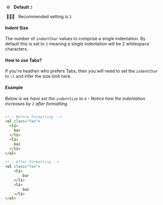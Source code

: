 &nbsp;⚙️&nbsp;&nbsp;&nbsp;**Default** `2`

&nbsp;💁🏽‍♀️&nbsp;&nbsp;&nbsp;Recommended setting is `2`

#### Indent Size

The number of `indentChar` values to comprise a single indentation. By default this is set to `2` meaning a single indentation will be 2 whitespace characters.

#### How to use Tabs?

If you're heathen who prefers Tabs, then you will need to set the `indentChar` to `\t` and infer the size limit here.


#### Example

_Below is we have set the `indentSize` to `4` - Notice how the indentation increases by `2` after formatting._

```html

<!-- Before Formatting -->
<ul class="foo">
  <li>
    bar
  </li>
  <li>
    baz
  </li>
</ul>

<!-- After Formatting -->
<ul class="foo">
    <li>
        bar
    </li>
    <li>
        baz
    </li>
</ul>


```
